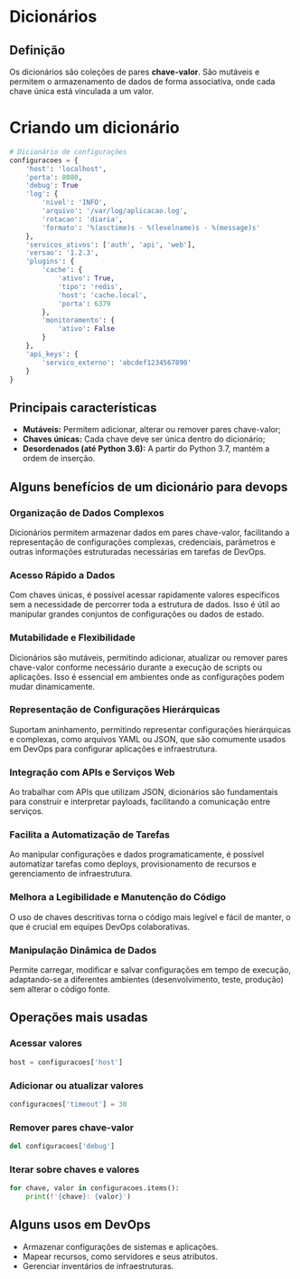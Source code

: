 # Dicionários

## Definição

Os dicionários são coleções de pares **chave-valor**. São mutáveis e permitem o armazenamento de dados de forma associativa, onde cada chave única está vinculada a um valor.

# Criando um dicionário

```python
# Dicionário de configurações
configuracoes = {
    'host': 'localhost',
    'porta': 8080,
    'debug': True
    'log': {
        'nivel': 'INFO',
        'arquivo': '/var/log/aplicacao.log',
        'rotacao': 'diaria',
        'formato': '%(asctime)s - %(levelname)s - %(message)s'
    },
    'servicos_ativos': ['auth', 'api', 'web'],
    'versao': '1.2.3',
    'plugins': {
        'cache': {
            'ativo': True,
            'tipo': 'redis',
            'host': 'cache.local',
            'porta': 6379
        },
        'monitoramento': {
            'ativo': False
        }
    },
    'api_keys': {
        'servico_externo': 'abcdef1234567890'
    }
}
```

## Principais características

- **Mutáveis:** Permitem adicionar, alterar ou remover pares chave-valor;
- **Chaves únicas:** Cada chave deve ser única dentro do dicionário;
- **Desordenados (até Python 3.6):** A partir do Python 3.7, mantém a ordem de inserção.

## Alguns benefícios de um dicionário para devops

### Organização de Dados Complexos
Dicionários permitem armazenar dados em pares chave-valor, facilitando a representação de configurações complexas, credenciais, parâmetros e outras informações estruturadas necessárias em tarefas de DevOps.

### Acesso Rápido a Dados
Com chaves únicas, é possível acessar rapidamente valores específicos sem a necessidade de percorrer toda a estrutura de dados. Isso é útil ao manipular grandes conjuntos de configurações ou dados de estado.

### Mutabilidade e Flexibilidade
Dicionários são mutáveis, permitindo adicionar, atualizar ou remover pares chave-valor conforme necessário durante a execução de scripts ou aplicações. Isso é essencial em ambientes onde as configurações podem mudar dinamicamente.

### Representação de Configurações Hierárquicas
Suportam aninhamento, permitindo representar configurações hierárquicas e complexas, como arquivos YAML ou JSON, que são comumente usados em DevOps para configurar aplicações e infraestrutura.

### Integração com APIs e Serviços Web
Ao trabalhar com APIs que utilizam JSON, dicionários são fundamentais para construir e interpretar payloads, facilitando a comunicação entre serviços.

### Facilita a Automatização de Tarefas
Ao manipular configurações e dados programaticamente, é possível automatizar tarefas como deploys, provisionamento de recursos e gerenciamento de infraestrutura.

### Melhora a Legibilidade e Manutenção do Código
O uso de chaves descritivas torna o código mais legível e fácil de manter, o que é crucial em equipes DevOps colaborativas.

### Manipulação Dinâmica de Dados
Permite carregar, modificar e salvar configurações em tempo de execução, adaptando-se a diferentes ambientes (desenvolvimento, teste, produção) sem alterar o código fonte.

## Operações mais usadas

### Acessar valores
```python
host = configuracoes['host']
```

### Adicionar ou atualizar valores
```python
configuracoes['timeout'] = 30
```

### Remover pares chave-valor
```python
del configuracoes['debug']
```

### Iterar sobre chaves e valores
```python
for chave, valor in configuracoes.items():
    print(f'{chave}: {valor}')
```

## Alguns usos em DevOps
- Armazenar configurações de sistemas e aplicações.
- Mapear recursos, como servidores e seus atributos.
- Gerenciar inventários de infraestruturas.
